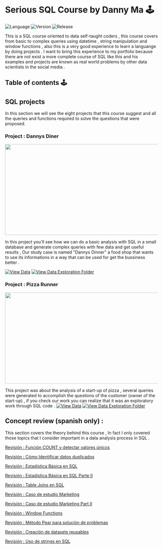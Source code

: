# Serious SQL Course by Danny Ma 🕹
![Language](https://img.shields.io/static/v1?label=Language&message=SQL&color=blueviolet)
![Version](https://img.shields.io/static/v1?label=Version&message=v1.0&color=blueviolet)
![Release](https://img.shields.io/static/v1?label=Release-Date&message=Soon&color=blueviolet)

This is a SQL course oriented to data self-taught coders , this course covers from basic to complex queries 
using datetime , string manipulation and window functions , also this is a very good experience to learn a 
languange by doing projects .
I want to bring this experience to my portfolio because there are not exist a more complete course of SQL like this 
and his examples and projects are known as real world problems by other data scientists in the social media .

## Table of contents 🕹
## **SQL projects** 

In this section we will see the eight projects that this course suggest and all the queries and functions
required to solve the questions that were proposed.

### Project : Dannys Diner 
<p align="left">
  <img width="600" height="300" src="https://github.com/ABENGDATA/Serious_SQL_Course/blob/5a0b903e0e7f0fbb2103bb24b019e80243fa1cd6/Projects%20SQL/Project_1_Dannys%20Dinner/proy1.jpg">
</p>

In this project you'll see how we can do a basic analysis with SQL in a small database and generate complex queries with few data and get useful results , Our study case is named "Dannys Dinner" a food shop that wants to use its informations in a way that can be used for get the bussiness better . 

[![View Data](https://img.shields.io/badge/View-Data_of_this_Case_Study-blueviolet?style=for-the-badge&logo=GITHUB)](https://8weeksqlchallenge.com/case-study-1/)
[![View Data Exploration Folder](https://img.shields.io/badge/View-Solution_Case_Study-blueviolet?style=for-the-badge&logo=GITHUB)](https://github.com/ABENGDATA/Serious_SQL_Course/blob/5a0b903e0e7f0fbb2103bb24b019e80243fa1cd6/Projects%20SQL/Project_1_Dannys%20Dinner/Case_Study_1_Dannys_Dinner.md)

### Project : Pizza Runner
<p align="left">
  <img width="600" height="300" src="https://github.com/ABENGDATA/Serious_SQL_Course/blob/7c8cfb646353d9307a57554d6fd581ee8053d7e9/Projects%20SQL/Project_2_Pizza_Runner/pizza_runner%20IMG.png">
</p>

This project was about the analysis of a start-up of pizza , several queries were generated to accomplish the questions of the customer (owner of the start-up) , if you check our work you can realize that it was an exploratory work through SQL code .
[![View Data](https://img.shields.io/badge/View-Data_of_this_Case_Study-blueviolet?style=for-the-badge&logo=GITHUB)](https://8weeksqlchallenge.com/case-study-2/)
[![View Data Exploration Folder](https://img.shields.io/badge/View-Solution_Case_Study-blueviolet?style=for-the-badge&logo=GITHUB)](https://github.com/ABENGDATA/Serious_SQL_Course/blob/7c8cfb646353d9307a57554d6fd581ee8053d7e9/Projects%20SQL/Project_2_Pizza_Runner/Project_2_Pizza%20Runner.md)


## **Concept review (spanish only)** : 
This section covers the theory behind this course , In fact I only covered those topics that I consider important in a data analysis process in SQL .

[Revisión :  Función COUNT y detectar valores únicos](https://github.com/ABENGDATA/Serious_SQL_Course/blob/a2bba36e555cf0071f31bf2cbe867b03beee73f4/Review%20Concepts/Rv_1.md)

[Revisión  : Cómo Identificar datos duplicados ](https://github.com/ABENGDATA/Serious_SQL_Course/blob/fc2159c4b85aebe458ae3ef3b3e338225cb63f57/Review%20Concepts/Rv_2.md)

[Revisión : Estadística Básica en SQL](https://github.com/ABENGDATA/Serious_SQL_Course/blob/fc2159c4b85aebe458ae3ef3b3e338225cb63f57/Review%20Concepts/Rv_3.md)

[Revisión : Estadística Básica en SQL Parte II](https://github.com/ABENGDATA/Serious_SQL_Course/blob/fc2159c4b85aebe458ae3ef3b3e338225cb63f57/Review%20Concepts/Rv_4.md)

[Revisión : Table Joins en SQL ](https://github.com/ABENGDATA/Serious_SQL_Course/blob/fc2159c4b85aebe458ae3ef3b3e338225cb63f57/Review%20Concepts/Rv_5.md)

[Revisión : Caso de estudio Marketing](https://github.com/ABENGDATA/Serious_SQL_Course/blob/fc2159c4b85aebe458ae3ef3b3e338225cb63f57/Review%20Concepts/Rv_6.md)

[Revisión : Caso de estudio Marketing Part II](https://github.com/ABENGDATA/Serious_SQL_Course/blob/fc2159c4b85aebe458ae3ef3b3e338225cb63f57/Review%20Concepts/Rv_7.md)

[Revisión : Window Functions](https://github.com/ABENGDATA/Serious_SQL_Course/blob/fc2159c4b85aebe458ae3ef3b3e338225cb63f57/Review%20Concepts/Rv_8.md)

[Revisión : Método Pear para solución de problemas ](https://github.com/ABENGDATA/Serious_SQL_Course/blob/fc2159c4b85aebe458ae3ef3b3e338225cb63f57/Review%20Concepts/Rv_9.md)

[Revisión : Creación de datasets reusables ](https://github.com/ABENGDATA/Serious_SQL_Course/blob/fc2159c4b85aebe458ae3ef3b3e338225cb63f57/Review%20Concepts/Rv_10.md)

[Revisión : Uso de strings en SQL](https://github.com/ABENGDATA/Serious_SQL_Course/blob/ff78553c3767ef944689562ab29816e0b11e9672/Review%20Concepts/Rv11.md)





